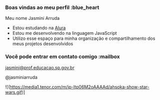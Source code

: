 ### Boas vindas ao meu perfil :blue_heart

Meu nome Jasmini Arruda

- Estou estudando na [Alura](https://www.alura.com.br)
- Estou me desenvolvendo na linguagem JavaScript
- Utilizo esse espaço para minha organização e compartilhamento dos meus projetos desenvolvidos

### Você pode entrar em contato comigo :mailbox

jasmini@prof.educacao.sp.gov.br

@jasminiarruda

![(https://media1.tenor.com/m/jp-ltp06M2oAAAAd/ahsoka-show-star-wars.gif)]

